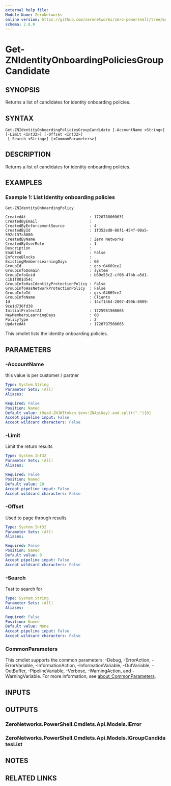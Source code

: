 ```yaml
---
external help file:
Module Name: ZeroNetworks
online version: https://github.com/zeronetworks/zero-powershell/tree/master/src/help/zeronetworks/get-znidentityonboardingpoliciesgroupcandidate
schema: 2.0.0
---
```


# Get-ZNIdentityOnboardingPoliciesGroupCandidate

## SYNOPSIS
Returns a list of candidates for identity onboarding policies.

## SYNTAX

```
Get-ZNIdentityOnboardingPoliciesGroupCandidate [-AccountName <String>] [-Limit <Int32>] [-Offset <Int32>]
 [-Search <String>] [<CommonParameters>]
```

## DESCRIPTION
Returns a list of candidates for identity onboarding policies.

## EXAMPLES

### Example 1: List Identity onboarding policies
```powershell
Get-ZNIdentityOnboardingPolicy 
```

```output
CreatedAt                            : 1720788060631
CreatedByEmail                       : 
CreatedByEnforcementSource           : 4
CreatedById                          : 1f352ed0-86f1-454f-90a5-592c197c8000
CreatedByName                        : Zero Networks
CreatedByUserRole                    : 1
Description                          : 
Enabled                              : False
EnforceBlocks                        : 
ExistingMembersLearningDays          : 60
GroupId                              : g:s:04669ce2
GroupInfoDomain                      : system
GroupInfoGuid                        : b69e53c2-cf08-47bb-a5d1-c1b1f801d54c
GroupInfoHasIdentityProtectionPolicy : False
GroupInfoHasNetworkProtectionPolicy  : False
GroupInfoId                          : g:s:04669ce2
GroupInfoName                        : Clients
Id                                   : 14cf1464-2807-490b-8009-9ce1d736fd38
InitialProtectAt                     : 1725981560665
NewMembersLearningDays               : 60
PolicyType                           : 2
UpdatedAt                            : 1720797560665
```

This cmdlet lists the identity onboarding policies.

## PARAMETERS

### -AccountName
this value is per customer / partner

```yaml
Type: System.String
Parameter Sets: (All)
Aliases:

Required: False
Position: Named
Default value: (Read-ZNJWTtoken $env:ZNApiKey).aud.split(".")[0]
Accept pipeline input: False
Accept wildcard characters: False
```

### -Limit
Limit the return results

```yaml
Type: System.Int32
Parameter Sets: (All)
Aliases:

Required: False
Position: Named
Default value: 10
Accept pipeline input: False
Accept wildcard characters: False
```

### -Offset
Used to page through results

```yaml
Type: System.Int32
Parameter Sets: (All)
Aliases:

Required: False
Position: Named
Default value: 0
Accept pipeline input: False
Accept wildcard characters: False
```

### -Search
Test to search for

```yaml
Type: System.String
Parameter Sets: (All)
Aliases:

Required: False
Position: Named
Default value: None
Accept pipeline input: False
Accept wildcard characters: False
```

### CommonParameters
This cmdlet supports the common parameters: -Debug, -ErrorAction, -ErrorVariable, -InformationAction, -InformationVariable, -OutVariable, -OutBuffer, -PipelineVariable, -Verbose, -WarningAction, and -WarningVariable. For more information, see [about_CommonParameters](http://go.microsoft.com/fwlink/?LinkID=113216).

## INPUTS

## OUTPUTS

### ZeroNetworks.PowerShell.Cmdlets.Api.Models.IError

### ZeroNetworks.PowerShell.Cmdlets.Api.Models.IGroupCandidatesList

## NOTES

## RELATED LINKS

